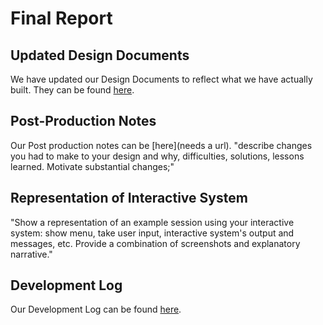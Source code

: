 # Final Report

## Updated Design Documents

We have updated our Design Documents to reflect what we have actually built. They can be found [here](https://docs.google.com/document/d/1WJr-slwylkafvPg8UwRK5ph_V0THIVFP7vxWbtluEeQ/edit?usp=sharing).

## Post-Production Notes

Our Post production notes can be [here](needs a url).
"describe changes you had to make to your design and why, difficulties, solutions, lessons learned. Motivate substantial changes;"

## Representation of Interactive System

"Show a representation of an example session using your interactive system: show menu, take user input, interactive system's output and messages, etc. Provide a combination of screenshots and explanatory narrative."

## Development Log

Our Development Log can be found [here](https://github.tamu.edu/reedspivey/ComputersAreHardP1D4/blob/master/README.md#development-log).